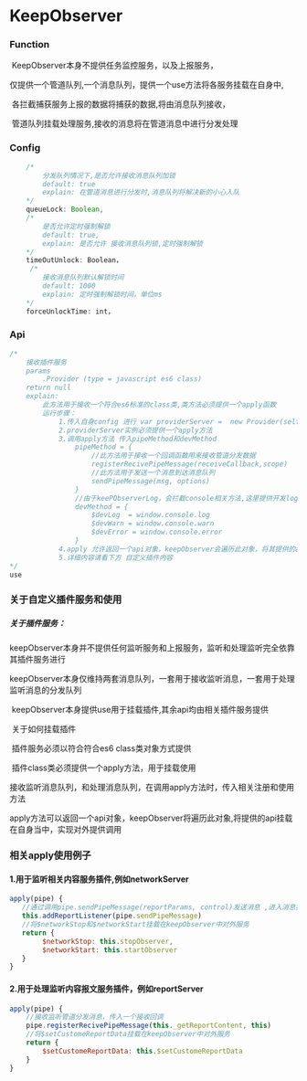 # KeepObserver

### Function

​	KeepObserver本身不提供任务监控服务，以及上报服务，

​	仅提供一个管道队列,一个消息队列，提供一个use方法将各服务挂载在自身中,

​	各拦截捕获服务上报的数据将捕获的数据,将由消息队列接收，

​	管道队列挂载处理服务,接收的消息将在管道消息中进行分发处理

### Config	

```javascript
	/*
		分发队列情况下,是否允许接收消息队列加锁
		default: true
		explain: 在管道消息进行分发时,消息队列将解决新的小心入队
	*/
    queueLock: Boolean,
    /*
    	是否允许定时强制解锁 
    	default: true,
    	explain: 是否允许 接收消息队列锁,定时强制解锁
    */
    timeOutUnlock: Boolean，
     /*
    	接收消息队列默认解锁时间 
    	default: 1000 
    	explain: 定时强制解锁时间，单位ms
    */
    forceUnlockTime: int，
```

### Api 

```javascript
/*
	接收插件服务
	params
		.Provider (type = javascript es6 class)
	return null
	explain:
		此方法用于接收一个符合es6标准的class类,类方法必须提供一个apply函数
		运行步骤：
			1.传入自身config 进行 var providerServer =  new Provider(self.config)
			2.providerServer实例必须提供一个apply方法
			3.调用apply方法 传入pipeMethod和devMethod
                pipeMethod = {
                    //此方法用于接收一个回调函数用来接收管道分发数据
                    registerRecivePipeMessage(receiveCallback,scope)
                    //此方法用于发送一个消息到达消息队列
                    sendPipeMessage(msg, options)
                }
                //由于keePObserverLog，会拦截console相关方法,这里提供开发log
                devMethod = {
                    $devLog  = window.console.log
                    $devWarn = window.console.warn
                    $devError = window.console.error
                }
            4.apply 允许返回一个api对象，keepObserver会遍历此对象，将其提供的api动态挂载在自身，用于对外服务
            5.详细内容请看下方 自定义插件内容
*/
use
```



### 关于自定义插件服务和使用

##### 	关于插件服务：

​		keepObserver本身并不提供任何监听服务和上报服务，监听和处理监听完全依靠其插件服务进行

​		keepObserver本身仅维持两套消息队列，一套用于接收监听消息，一套用于处理监听消息的分发队列

​		keepObserver本身提供use用于挂载插件,其余api均由相关插件服务提供

​	关于如何挂载插件

​		插件服务必须以符合符合es6 class类对象方式提供

​		插件class类必须提供一个apply方法，用于挂载使用

​		接收监听消息队列，和处理消息队列，在调用apply方法时，传入相关注册和使用方法

​		apply方法可以返回一个api对象，keepObserver将遍历此对象,将提供的api挂载在自身当中，实现对外提供调用

### 相关apply使用例子

#### 1.用于监听相关内容服务插件,例如networkServer 

```javascript
apply(pipe) {
   //通过调用pipe.sendPipeMessage(reportParams, control)发送消息 ,进入消息接收队列
   this.addReportListener(pipe.sendPipeMessage)
   //将$networkStop和$networkStart挂载在keepObserver中对外服务
   return {
   		$networkStop: this.stopObserver,
   		$networkStart: this.startObserver
   }
}
```

#### 2.用于处理监听内容报文服务插件，例如reportServer 

```javascript
apply(pipe) {
    //接收监听管道分发消息，传入一个接收回调
    pipe.registerRecivePipeMessage(this._getReportContent, this)
    //将$setCustomeReportData挂载在keepObserver中对外服务
    return {
        $setCustomeReportData: this.$setCustomeReportData
    }
}
```

